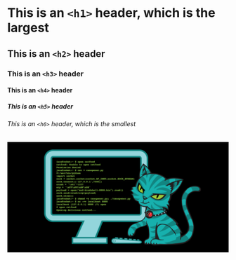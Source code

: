 # This is an `<h1>` header, which is the largest

## This is an `<h2>` header

### This is an `<h3>` header

#### This is an `<h4>` header

##### This is an `<h5>` header

###### This is an `<h6>` header, which is the smallest

<img src="https://github.com/Jenin82/Jenin82/blob/main/coder-cat-2.png" alt="GitHub Coder">
